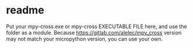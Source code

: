 # readme
Put your mpy-cross.exe or mpy-cross EXECUTABLE FILE here, and use the folder as a module.
Because https://gitlab.com/alelec/mpy_cross version may not match your micropython version, you can use your own.
